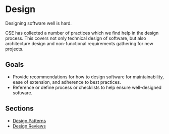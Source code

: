 # Design

Designing software well is hard.

CSE has collected a number of practices which we find help in the design process.
This covers not only technical design of software, but also architecture design and non-functional requirements gathering for new projects.

## Goals

* Provide recommendations for how to design software for maintainability, ease of extension, and adherence to best practices.
* Reference or define process or checklists to help ensure well-designed software.

## Sections

* [Design Patterns](design-patterns/README.md)
* [Design Reviews](design-reviews/README.md)

